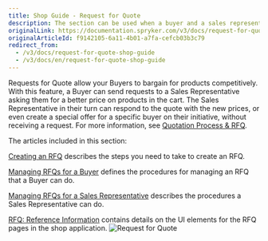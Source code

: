 ```yaml
---
title: Shop Guide - Request for Quote
description: The section can be used when a buyer and a sales representative can negotiate a better price on products in the cart.
originalLink: https://documentation.spryker.com/v3/docs/request-for-quote-shop-guide
originalArticleId: f9142105-6a11-4b01-a7fa-cefcb03b3c79
redirect_from:
  - /v3/docs/request-for-quote-shop-guide
  - /v3/docs/en/request-for-quote-shop-guide
---
```


Requests for Quote allow your Buyers to bargain for products competitively. With this feature, a Buyer can send requests to a Sales Representative asking them for a better price on products in the cart. The Sales Representative in their turn can respond to the quote with the new prices, or even create a special offer for a specific buyer on their initiative, without receiving a request. For more information, see [Quotation Process & RFQ](https://documentation.spryker.com/v3/docs/quotation-process).

The articles included in this section:

[Creating an RFQ](/docs/scos/user/user-guides/201907.0/shop-user-guide/quotation-proces-and-rfq/shop-guide-creating-a-request-for-quote.html) describes the steps you need to take to create an RFQ.

[Managing RFQs for a Buyer](/docs/scos/user/user-guides/201907.0/shop-user-guide/quotation-proces-and-rfq/shop-guide-managing-requests-for-quotes-for-a-buyer.html) defines the procedures for managing an RFQ that a Buyer can do.

[Managing RFQs for a Sales Representative](/docs/scos/user/user-guides/201907.0/shop-user-guide/quotation-proces-and-rfq/shop-guide-managing-requests-for-quotes-for-a-sales-representative.html) describes the procedures a Sales Representative can do.

[RFQ: Reference Information](/docs/scos/user/user-guides/201907.0/shop-user-guide/quotation-proces-and-rfq/shop-guide-request-for-quote-reference-information.html) contains details on the UI elements for the RFQ pages in the shop application.
![Request for Quote](https://spryker.s3.eu-central-1.amazonaws.com/docs/User+Guides/Shop+User+Guides/RFQ/rfq-gif.gif) 

<!-- Last review date: Jul 09, 2019  -->
